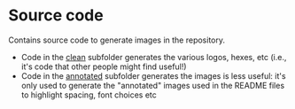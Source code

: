 
# Source code

Contains source code to generate images in the repository. 

- Code in the [clean](\clean) subfolder generates the various logos, hexes, etc (i.e., it's code that other people might find useful!)
- Code in the [annotated](\annotated) subfolder generates the images is less useful: it's only used to generate the "annotated" images used in the README files to highlight spacing, font choices etc

